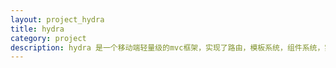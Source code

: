 ```yaml
---
layout: project_hydra
title: hydra
category: project
description: hydra 是一个移动端轻量级的mvc框架，实现了路由，模板系统，组件系统，实现了从model到view的单向绑定，模板底层使用virtual dom差量更新。
---
```





